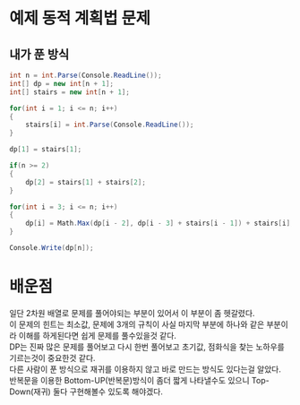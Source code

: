 # 예제 동적 계획법 문제

## 내가 푼 방식
``` cs
int n = int.Parse(Console.ReadLine());
int[] dp = new int[n + 1];
int[] stairs = new int[n + 1];

for(int i = 1; i <= n; i++)
{
    stairs[i] = int.Parse(Console.ReadLine());
}

dp[1] = stairs[1];

if(n >= 2)
{
    dp[2] = stairs[1] + stairs[2];
}

for(int i = 3; i <= n; i++)
{
    dp[i] = Math.Max(dp[i - 2], dp[i - 3] + stairs[i - 1]) + stairs[i];
}

Console.Write(dp[n]);
```

# 배운점
일단 2차원 배열로 문제를 풀어야되는 부분이 있어서 이 부분이 좀 헷갈렸다.  
이 문제의 힌트는 최소값, 문제에 3개의 규칙이 사실 마지막 부분에 하나와 같은 부분이라 이해를 하게된다면 쉽게 문제를 풀수있을것 같다.  
DP는 진짜 많은 문제를 풀어보고 다시 한번 풀어보고 초기값, 점화식을 찾는 노하우를 기르는것이 중요한것 같다.  
다른 사람이 푼 방식으로 재귀를 이용하지 않고 바로 만드는 방식도 있다는걸 알았다.  
반복문을 이용한 Bottom-UP(반복문)방식이 좀더 짧게 나타낼수도 있으니 Top-Down(재귀) 둘다 구현해볼수 있도록 해야겠다.  









